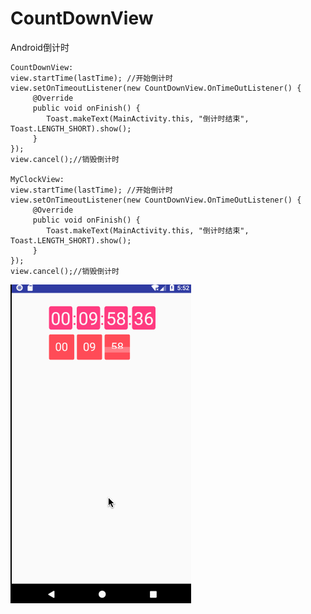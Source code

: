 # CountDownView
Android倒计时

	CountDownView:
	view.startTime(lastTime); //开始倒计时
	view.setOnTimeoutListener(new CountDownView.OnTimeOutListener() {
	     @Override
	     public void onFinish() {
	        Toast.makeText(MainActivity.this, "倒计时结束", Toast.LENGTH_SHORT).show();
	     }
	});
	view.cancel();//销毁倒计时

	MyClockView:
	view.startTime(lastTime); //开始倒计时
	view.setOnTimeoutListener(new CountDownView.OnTimeOutListener() {
	     @Override
	     public void onFinish() {
	        Toast.makeText(MainActivity.this, "倒计时结束", Toast.LENGTH_SHORT).show();
	     }
	});
	view.cancel();//销毁倒计时

![Image text](https://github.com/thkcheng/CountDownView/blob/bb1274655c2cb833b8c39ec631a2f28297ec3405/Untitled.gif)
